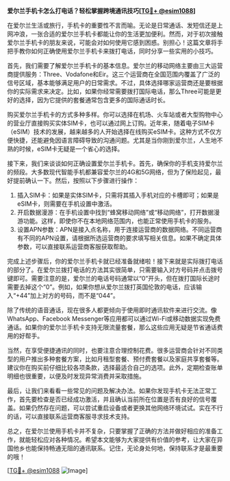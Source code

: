 **爱尔兰手机卡怎么打电话？轻松掌握跨境通讯技巧[[TG💪+ @esim1088](https://t.me/s/esim1088)]**

在爱尔兰生活或旅行，手机卡的重要性不言而喻。无论是日常通话、发短信还是上网冲浪，一张合适的爱尔兰手机卡都能让你的生活更加便利。然而，对于初次接触爱尔兰手机卡的朋友来说，可能会对如何使用它感到困惑。别担心！这篇文章将手把手教你如何正确使用爱尔兰手机卡来拨打电话，同时分享一些实用的小技巧。

首先，我们需要了解爱尔兰手机卡的基本信息。爱尔兰的移动网络主要由三大运营商提供服务：Three、Vodafone和Eir。这三个运营商在全国范围内覆盖了广泛的信号区域，基本能够满足用户的日常需求。不过，具体选择哪家运营商还是要根据你的实际需求来决定。比如，如果你经常需要拨打国际电话，那么Three可能是更好的选择，因为它提供的套餐通常包含更多的国际通话时长。

购买爱尔兰手机卡的方式多种多样。你可以选择在机场、火车站或者大型购物中心的营业厅直接购买实体SIM卡，也可以通过网上订购。近年来，随着电子SIM卡（eSIM）技术的发展，越来越多的人开始选择在线购买eSIM卡。这种方式不仅方便快捷，还能避免因语言障碍导致的沟通问题。尤其是当你刚到爱尔兰，人生地不熟的时候，eSIM卡无疑是一个省心的选择。

接下来，我们来谈谈如何正确设置爱尔兰手机卡。首先，确保你的手机支持爱尔兰的频段。大多数现代智能手机都兼容爱尔兰的4G和5G网络，但为了保险起见，最好提前确认一下。然后，按照以下步骤进行操作：

1. 插入SIM卡：如果是实体SIM卡，只需将其插入手机对应的卡槽即可；如果是eSIM卡，则需要在手机设置中激活。
2. 开启数据漫游：在手机设置中找到“蜂窝移动网络”或“移动网络”，打开数据漫游功能。这样，即使你不在本地网络范围内，也能正常使用手机卡的服务。
3. 设置APN参数：APN是接入点名称，用于连接运营商的数据网络。不同运营商有不同的APN设置，请根据所选运营商的要求填写相关信息。如果不确定具体参数，可以直接联系运营商客服获取帮助。

完成上述步骤后，你的爱尔兰手机卡就已经准备就绪啦！接下来就是实际拨打电话的部分了。在爱尔兰拨打电话的方法其实很简单，只需要输入对方号码并点击拨号键即可。需要注意的是，爱尔兰的电话号码通常以“0”开头，但在拨打国际长途时需要去掉这个“0”。例如，如果你想从爱尔兰拨打英国伦敦的电话，应该输入“+44”加上对方的号码，而不是“044”。

除了传统的语音通话，现在很多人都更倾向于使用即时通讯软件来进行交流。像WhatsApp、Facebook Messenger等应用都可以通过Wi-Fi或移动数据实现免费通话。如果你的爱尔兰手机卡支持无限流量套餐，那么这些应用无疑是节省通话费用的好帮手。

当然，在享受便捷通讯的同时，也要注意合理控制花费。很多运营商会针对不同类型的用户推出多种套餐方案，比如月租型套餐、预付费套餐以及家庭共享套餐等。建议你在购买前仔细比较各项条款，选择最适合自己的选项。此外，定期检查账单明细也很重要，以便及时发现异常消费并采取措施。

最后，让我们来看看一些常见的问题及解决办法。如果你发现手机卡无法正常工作，首先要检查是否已经成功激活，并且确认当前所在位置是否有良好的信号覆盖。如果仍然存在问题，可以尝试重启设备或者更换其他网络环境试试。实在不行的话，可以直接联系运营商客服寻求技术支持。

总之，在爱尔兰使用手机卡并不复杂，只要掌握了正确的方法并做好相应的准备工作，就能轻松应对各种情况。希望本文能够为大家提供有价值的参考，让大家在异国他乡也能保持畅通无阻的通讯联系。记住，无论身处何地，保持联系才是最重要的哦！

[[TG💪+ @esim1088](https://t.me/s/esim1088) ![Image](https://i.postimg.cc/4NQfJmqS/Snipaste-2025-05-13-00-14-12.png)]